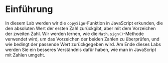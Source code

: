 # Einführung

In diesem Lab werden wir die `copySign`-Funktion in JavaScript erkunden, die den absoluten Wert der ersten Zahl zurückgibt, aber mit dem Vorzeichen der zweiten Zahl. Wir werden lernen, wie die `Math.sign()`-Methode verwendet wird, um das Vorzeichen der beiden Zahlen zu überprüfen, und wie bedingt der passende Wert zurückgegeben wird. Am Ende dieses Labs werden Sie ein besseres Verständnis dafür haben, wie man in JavaScript mit Zahlen umgeht.

